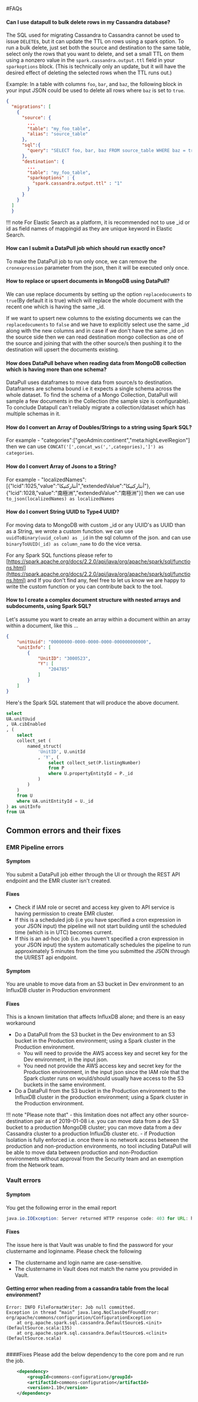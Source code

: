#FAQs

#### Can I use datapull to bulk delete rows in my Cassandra database?

The SQL used for migrating Cassandra to Cassandra cannot be used to issue `DELETE`s, but it can update the TTL on rows using a spark option. To run a bulk delete, just set both the source and destination to the same table, select only the rows that you want to delete, and set a small TTL on them using a nonzero value in the `spark.cassandra.output.ttl` field in your `sparkoptions` block.  (This is technically only an update, but it will have the desired effect of deleting the selected rows when the TTL runs out.)  

Example: 
In a table with columns `foo`, `bar`, and `baz`, the following block in your input JSON could be used to delete all rows where `baz` is set to `true`.

```json
{
  "migrations": [
    {
      "source": {
        ...
        "table": "my_foo_table",
        "alias": "source_table"
      },
      "sql":{
        "query": "SELECT foo, bar, baz FROM source_table WHERE baz = true"
      },
      "destination": {
        ...
        "table": "my_foo_table",
        "sparkoptions" : {
          "spark.cassandra.output.ttl" : "1"
        }
      }
    }
  ]
  }
```


!!! note
    For Elastic Search as a platform, it is recommended not to use _id or id as field names of mappingid as they are unique keyword in Elastic Search.

#### How can I submit a DataPull job which should run exactly once?

To make the DataPull job to run only once, we can remove the `cronexpression` parameter from the json, then it will be executed only once.

#### How to replace or upsert documents in MongoDB using DataPull?

We can use replace documents by setting up the option `replacedocuments` to `true`(By default it is true) which will replace the whole document with the recent one which is having the same _id.

If we want to upsert new columns to the existing documents we can the `replacedocuments` to `false` and we have to explicitly select use the same _id along with the new columns and in case if we don't have the same _id on the source side then we can read destination mongo collection as one of the source and joining that with the other source/s then pushing it to the destination will upsert the documents existing.

#### How does DataPull behave when reading data from MongoDB collection which is having more than one schema?

DataPull uses dataframes to move data from source/s to destination. Dataframes are schema bound i.e it expects a single schema across the whole dataset. To find the schema of a Mongo Collection, DataPull will sample a few documents in the Collection (the sample size is configurable). To conclude Datapull can't reliably migrate a collection/dataset which has multiple schemas in it.

#### How do I convert an Array of Doubles/Strings to a string  using Spark SQL?
     
For example - "categories":["geoAdmin:continent","meta:highLevelRegion"] then we can use `CONCAT('[',concat_ws(',',categories),']') as categories`.
    
    
#### How do I convert Array of Jsons to a String?  
For example - "localizedNames":[{"lcid":1025,"value":"أنتاركتيكا","extendedValue":"أنتاركتيكا"},{"lcid":1028,"value":"南極洲","extendedValue":"南極洲"}] then we can use `to_json(localizedNames) as localizedNames`

#### How do I convert String UUID to Type4 UUID?  
 For moving data to MongoDB with custom _id or any UUID's as UUID than as a String, we wrote a custom function.
 we can use `uuidToBinary(uuid_colum) as _id` in the sql column of the json. and can use `binaryToUUID(_id) as column_name` to do the vice versa.

For any Spark SQL functions please refer to [https://spark.apache.org/docs/2.2.0/api/java/org/apache/spark/sql/functions.html](https://spark.apache.org/docs/2.2.0/api/java/org/apache/spark/sql/functions.html) and If you don't find any, feel free to let us know we are happy to write the custom function or you can contribute back to the tool.

#### How to I create a complex document structure with nested arrays and subdocuments, using Spark SQL?
Let's assume you want to create an array within a document within an array within a document, like this ...
```json
{
    "unitUuid": "00000000-0000-0000-0000-000000000000",
    "unitInfo": [
        {
            "UnitID": "3000523",
            "Y": [
                "204785"
            ]
        }
    ]
}
```
Here's the Spark SQL statement that will produce the above document.
```sql
select 
UA.unitUuid
, UA.cibEnabled 
, ( 
    select 
    collect_set ( 
        named_struct( 
            'UnitID', U.unitId 
            , 'Y', ( 
                select collect_set(P.listingNumber)  
                from P 
                where U.propertyEntityId = P._id 
            )
        ) 
    ) 
    from U 
    where UA.unitEntityId = U._id 
) as unitInfo 
from UA
```

## Common errors and their fixes
### EMR Pipeline errors
#### Symptom
You submit a DataPull job either through the UI or through the REST API endpoint and the EMR cluster isn't created. 
#### Fixes
* Check if IAM role or secret and access key given to API service is having permission to create EMR cluster.
* If this is a scheduled job (i.e you have specified a cron expression in your JSON input) the pipeline will not start building until the scheduled time (which is in UTC) becomes current. 
* If this is an ad-hoc job (i.e. you haven't specified a cron expression in your JSON input) the system automatically schedules the pipeline to run approximately 5 minutes from the time you submitted the JSON through the UI/REST api endpoint.


#### Symptom
You are unable to move data from an S3 bucket in Dev environment to an InfluxDB cluster in Production environment
#### Fixes

This is a known limitation that affects InfluxDB alone; and there is an easy workaround
- Do a DataPull from the S3 bucket in the Dev environment to an S3 bucket in the Production environment; using a Spark cluster in the Production environment. 
    - You will need to provide the AWS access key and secret key for the Dev environment, in the input json. 
    - You need not provide the AWS access key and secret key for the Production environment, in the input json since the IAM role that the Spark cluster runs on would/should usually have access to the S3 buckets in the same environment. 
- Do a DataPull from the S3 bucket in the Production environment to the InfluxDB cluster in the production environment; using a Spark cluster in the Production environment. 

!!! note "Please note that"
    - this limitation does not affect any other source-destination pair as of 2019-01-08 i.e. you can move data from a dev S3 bucket to a production MongoDB cluster; you can move data from a dev Cassandra cluster to a production InfluxDb cluster etc.
    - if Production Isolation is fully enforced i.e. once there is no network access between the production and non-production environments, no tool including DataPull will be able to move data between production and non-Production environments without approval from the Security team and an exemption from the Network team.

### Vault errors
#### Symptom
You get the following error in the email report

```java
java.io.IOException: Server returned HTTP response code: 403 for URL: https://vault-url/clustername/login at 
```

#### Fixes
The issue here is that Vault was unable to find the password for your clustername and loginname. Please check the following

* The clustername and login name are case-sensitive. 
* The clustername in Vault does not match the name you provided in Vault. 

#### Getting error when reading from a cassandra table from the local environment?
```
Error: INFO FileFormatWriter: Job null committed.
Exception in thread “main” java.lang.NoClassDefFoundError: org/apache/commons/configuration/ConfigurationException
    at org.apache.spark.sql.cassandra.DefaultSource$.<init>(DefaultSource.scala:135)
    at org.apache.spark.sql.cassandra.DefaultSource$.<clinit>(DefaultSource.scala)
        
```

####Fixes 
Please add the below dependency to the core pom and re run the job.

```xml
    <dependency>
        <groupId>commons-configuration</groupId>
        <artifactId>commons-configuration</artifactId>
        <version>1.10</version>
    </dependency>
```